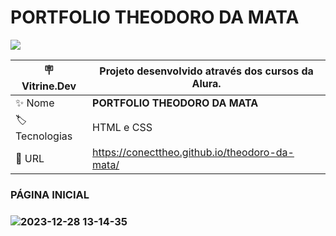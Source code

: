 # PORTFOLIO THEODORO DA MATA
<p align="left"><img loading="lazy" src="http://img.shields.io/static/v1?label=STATUS&message=%20CONCLUIDO&color=GREEN&style=for-the-badge"/>
</p>



| :placard: Vitrine.Dev |  Projeto desenvolvido através dos cursos da Alura.   |
| -------------  | --- |
| :sparkles: Nome        | **PORTFOLIO THEODORO DA MATA**
| :label: Tecnologias | HTML e CSS
| :rocket: URL         |https://conecttheo.github.io/theodoro-da-mata/

<h3>PÁGINA INICIAL<h3/>


![2023-12-28 13-14-35](https://github.com/conecttheo/theodoro-da-mata/assets/127543588/6ea63bdb-c682-4098-b485-62876102678e)
